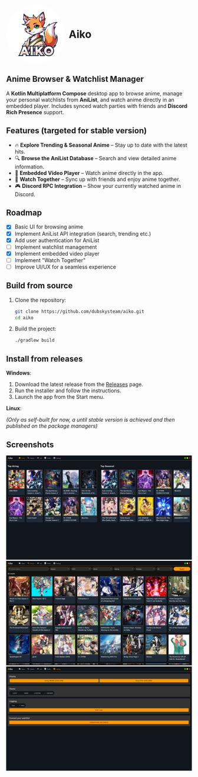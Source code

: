<div align="center" style="display: flex; align-items: center; gap: 10px;">
    <img src="docs/github/logo.png" alt="WinFlux Logo" width="160" style="border-radius: 50%; vertical-align: middle; align: left">
    <h1 style="margin: 0;">Aiko</h1>
</div>

## Anime Browser & Watchlist Manager

A **Kotlin Multiplatform Compose** desktop app to browse anime, manage your personal watchlists from **AniList**, and watch anime directly in an embedded player. Includes synced watch parties with friends and **Discord Rich Presence** support.

## Features (targeted for stable version)

- 🔥 **Explore Trending & Seasonal Anime** – Stay up to date with the latest hits.
- 🔍 **Browse the AniList Database** – Search and view detailed anime information.
- 🎥 **Embedded Video Player** – Watch anime directly in the app.
- 👫 **Watch Together** – Sync up with friends and enjoy anime together.
- 🎮 **Discord RPC Integration** – Show your currently watched anime in Discord.

## Roadmap

- [X] Basic UI for browsing anime
- [X] Implement AniList API integration (search, trending etc.)
- [X] Add user authentication for AniList
- [ ] Implement watchlist management
- [X] Implement embedded video player
- [ ] Implement "Watch Together"
- [ ] Improve UI/UX for a seamless experience

## Build from source

1. Clone the repository:
   ```sh
   git clone https://github.com/dubskysteam/aiko.git
   cd aiko
   ```
2. Build the project:
   ```sh
   ./gradlew build
   ```
   
## Install from releases

**Windows**:
1. Download the latest release from the [Releases](https://github.com/dubskysteam/aiko/releases) page.
2. Run the installer and follow the instructions.
3. Launch the app from the Start menu.

**Linux**:

_(Only as self-built for now, a until stable version is achieved and then published on the package managers)_

## Screenshots
![Screenshot](docs/github/homescreen.png)
![Screenshot](docs/github/browse.png)
![Screenshot](docs/github/settings.png)
